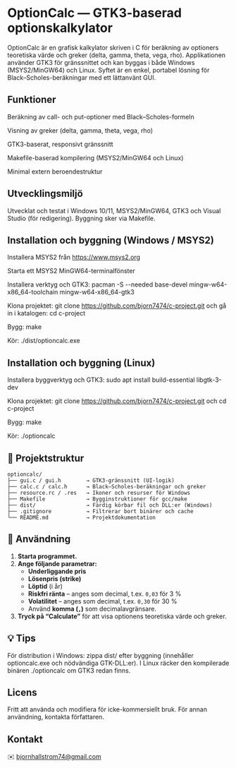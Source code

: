 # OptionCalc — GTK3-baserad optionskalkylator

OptionCalc är en grafisk kalkylator skriven i C för beräkning av optioners teoretiska värde och greker (delta, gamma, theta, vega, rho). Applikationen använder GTK3 för gränssnittet och kan byggas i både Windows (MSYS2/MinGW64) och Linux. Syftet är en enkel, portabel lösning för Black–Scholes-beräkningar med ett lättanvänt GUI.

## Funktioner

Beräkning av call- och put-optioner med Black–Scholes-formeln

Visning av greker (delta, gamma, theta, vega, rho)

GTK3-baserat, responsivt gränssnitt

Makefile-baserad kompilering (MSYS2/MinGW64 och Linux)

Minimal extern beroendestruktur

## Utvecklingsmiljö

Utvecklat och testat i Windows 10/11, MSYS2/MinGW64, GTK3 och Visual Studio (för redigering). Byggning sker via Makefile.

## Installation och byggning (Windows / MSYS2)

Installera MSYS2 från https://www.msys2.org

Starta ett MSYS2 MinGW64-terminalfönster

Installera verktyg och GTK3: pacman -S --needed base-devel mingw-w64-x86_64-toolchain mingw-w64-x86_64-gtk3

Klona projektet: git clone https://github.com/bjorn7474/c-project.git och gå in i katalogen: cd c-project

Bygg: make

Kör: ./dist/optioncalc.exe

## Installation och byggning (Linux)

Installera byggverktyg och GTK3: sudo apt install build-essential libgtk-3-dev

Klona projektet: git clone https://github.com/bjorn7474/c-project.git och cd c-project

Bygg: make

Kör: ./optioncalc

## 📂 Projektstruktur
```
optioncalc/
├── gui.c / gui.h        → GTK3-gränssnitt (UI-logik)
├── calc.c / calc.h      → Black–Scholes-beräkningar och greker
├── resource.rc / .res   → Ikoner och resurser för Windows
├── Makefile             → Bygginstruktioner för gcc/make
├── dist/                → Färdig körbar fil och DLL:er (Windows)
├── .gitignore           → Filtrerar bort binärer och cache
└── README.md            → Projektdokumentation
```

## 🧮 Användning

1. **Starta programmet.**  
2. **Ange följande parametrar:**
   - **Underliggande pris**  
   - **Lösenpris (strike)**  
   - **Löptid** (i år)  
   - **Riskfri ränta** – anges som decimal, t.ex. `0,03` för 3 %  
   - **Volatilitet** – anges som decimal, t.ex. `0,30` för 30 %  
   - Använd **komma (`,`)** som decimalavgränsare.  
3. **Tryck på “Calculate”** för att visa optionens teoretiska värde och greker.


## :bulb: Tips

För distribution i Windows: zippa dist/ efter byggning (innehåller optioncalc.exe och nödvändiga GTK-DLL:er).
I Linux räcker den kompilerade binären ./optioncalc om GTK3 redan finns.

## Licens

Fritt att använda och modifiera för icke-kommersiellt bruk. För annan användning, kontakta författaren.

## Kontakt
&#x2709;&#xFE0F;
bjornhallstrom74@gmail.com
